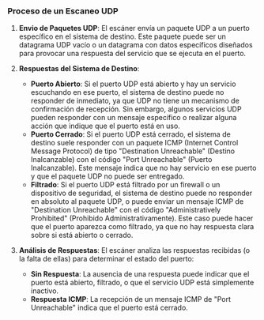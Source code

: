 ### Proceso de un Escaneo UDP

1. **Envio de Paquetes UDP**: El escáner envía un paquete UDP a un puerto específico en el sistema de destino. Este paquete puede ser un datagrama UDP vacío o un datagrama con datos específicos diseñados para provocar una respuesta del servicio que se ejecuta en el puerto.
    
2. **Respuestas del Sistema de Destino**:
    
    - **Puerto Abierto**: Si el puerto UDP está abierto y hay un servicio escuchando en ese puerto, el sistema de destino puede no responder de inmediato, ya que UDP no tiene un mecanismo de confirmación de recepción. Sin embargo, algunos servicios UDP pueden responder con un mensaje específico o realizar alguna acción que indique que el puerto está en uso.
    - **Puerto Cerrado**: Si el puerto UDP está cerrado, el sistema de destino suele responder con un paquete ICMP (Internet Control Message Protocol) de tipo "Destination Unreachable" (Destino Inalcanzable) con el código "Port Unreachable" (Puerto Inalcanzable). Este mensaje indica que no hay servicio en ese puerto y que el paquete UDP no puede ser entregado.
    - **Filtrado**: Si el puerto UDP está filtrado por un firewall o un dispositivo de seguridad, el sistema de destino puede no responder en absoluto al paquete UDP, o puede enviar un mensaje ICMP de "Destination Unreachable" con el código "Administratively Prohibited" (Prohibido Administrativamente). Este caso puede hacer que el puerto aparezca como filtrado, ya que no hay respuesta clara sobre si está abierto o cerrado.
3. **Análisis de Respuestas**: El escáner analiza las respuestas recibidas (o la falta de ellas) para determinar el estado del puerto:
    
    - **Sin Respuesta**: La ausencia de una respuesta puede indicar que el puerto está abierto, filtrado, o que el servicio UDP está simplemente inactivo.
    - **Respuesta ICMP**: La recepción de un mensaje ICMP de "Port Unreachable" indica que el puerto está cerrado.